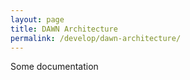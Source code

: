 ```yaml
---
layout: page
title: DAWN Architecture
permalink: /develop/dawn-architecture/
---
```

Some documentation